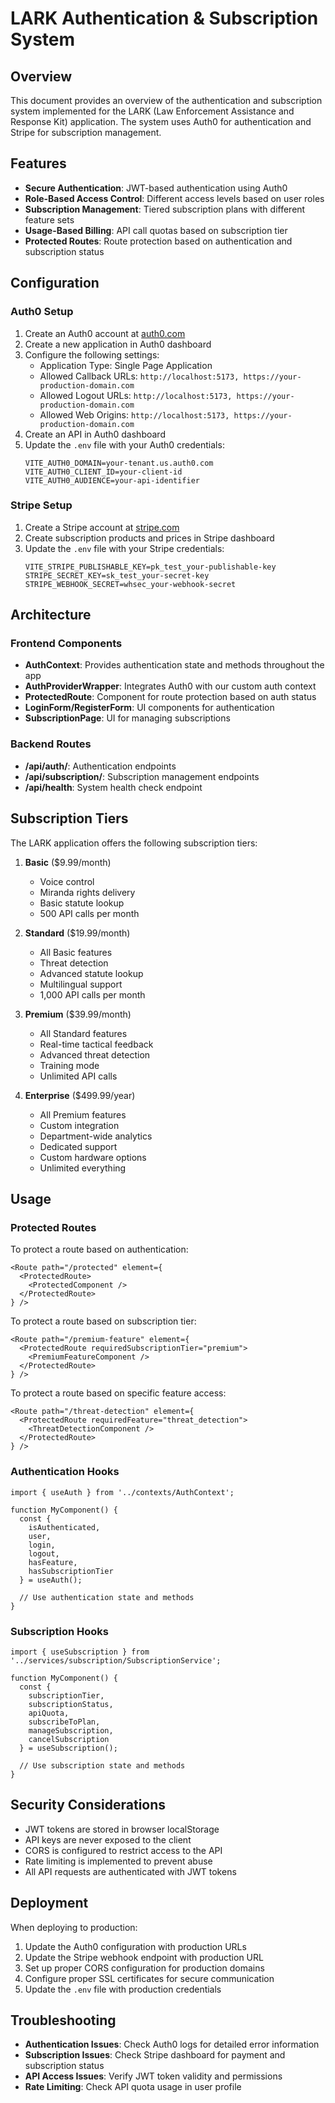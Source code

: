 # LARK Authentication & Subscription System

## Overview

This document provides an overview of the authentication and subscription system implemented for the LARK (Law Enforcement Assistance and Response Kit) application. The system uses Auth0 for authentication and Stripe for subscription management.

## Features

- **Secure Authentication**: JWT-based authentication using Auth0
- **Role-Based Access Control**: Different access levels based on user roles
- **Subscription Management**: Tiered subscription plans with different feature sets
- **Usage-Based Billing**: API call quotas based on subscription tier
- **Protected Routes**: Route protection based on authentication and subscription status

## Configuration

### Auth0 Setup

1. Create an Auth0 account at [auth0.com](https://auth0.com)
2. Create a new application in Auth0 dashboard
3. Configure the following settings:
   - Application Type: Single Page Application
   - Allowed Callback URLs: `http://localhost:5173, https://your-production-domain.com`
   - Allowed Logout URLs: `http://localhost:5173, https://your-production-domain.com`
   - Allowed Web Origins: `http://localhost:5173, https://your-production-domain.com`
4. Create an API in Auth0 dashboard
5. Update the `.env` file with your Auth0 credentials:
   ```
   VITE_AUTH0_DOMAIN=your-tenant.us.auth0.com
   VITE_AUTH0_CLIENT_ID=your-client-id
   VITE_AUTH0_AUDIENCE=your-api-identifier
   ```

### Stripe Setup

1. Create a Stripe account at [stripe.com](https://stripe.com)
2. Create subscription products and prices in Stripe dashboard
3. Update the `.env` file with your Stripe credentials:
   ```
   VITE_STRIPE_PUBLISHABLE_KEY=pk_test_your-publishable-key
   STRIPE_SECRET_KEY=sk_test_your-secret-key
   STRIPE_WEBHOOK_SECRET=whsec_your-webhook-secret
   ```

## Architecture

### Frontend Components

- **AuthContext**: Provides authentication state and methods throughout the app
- **AuthProviderWrapper**: Integrates Auth0 with our custom auth context
- **ProtectedRoute**: Component for route protection based on auth status
- **LoginForm/RegisterForm**: UI components for authentication
- **SubscriptionPage**: UI for managing subscriptions

### Backend Routes

- **/api/auth/**: Authentication endpoints
- **/api/subscription/**: Subscription management endpoints
- **/api/health**: System health check endpoint

## Subscription Tiers

The LARK application offers the following subscription tiers:

1. **Basic** ($9.99/month)
   - Voice control
   - Miranda rights delivery
   - Basic statute lookup
   - 500 API calls per month

2. **Standard** ($19.99/month)
   - All Basic features
   - Threat detection
   - Advanced statute lookup
   - Multilingual support
   - 1,000 API calls per month

3. **Premium** ($39.99/month)
   - All Standard features
   - Real-time tactical feedback
   - Advanced threat detection
   - Training mode
   - Unlimited API calls

4. **Enterprise** ($499.99/year)
   - All Premium features
   - Custom integration
   - Department-wide analytics
   - Dedicated support
   - Custom hardware options
   - Unlimited everything

## Usage

### Protected Routes

To protect a route based on authentication:

```tsx
<Route path="/protected" element={
  <ProtectedRoute>
    <ProtectedComponent />
  </ProtectedRoute>
} />
```

To protect a route based on subscription tier:

```tsx
<Route path="/premium-feature" element={
  <ProtectedRoute requiredSubscriptionTier="premium">
    <PremiumFeatureComponent />
  </ProtectedRoute>
} />
```

To protect a route based on specific feature access:

```tsx
<Route path="/threat-detection" element={
  <ProtectedRoute requiredFeature="threat_detection">
    <ThreatDetectionComponent />
  </ProtectedRoute>
} />
```

### Authentication Hooks

```tsx
import { useAuth } from '../contexts/AuthContext';

function MyComponent() {
  const { 
    isAuthenticated, 
    user, 
    login, 
    logout, 
    hasFeature,
    hasSubscriptionTier
  } = useAuth();

  // Use authentication state and methods
}
```

### Subscription Hooks

```tsx
import { useSubscription } from '../services/subscription/SubscriptionService';

function MyComponent() {
  const { 
    subscriptionTier,
    subscriptionStatus,
    apiQuota,
    subscribeToPlan,
    manageSubscription,
    cancelSubscription
  } = useSubscription();

  // Use subscription state and methods
}
```

## Security Considerations

- JWT tokens are stored in browser localStorage
- API keys are never exposed to the client
- CORS is configured to restrict access to the API
- Rate limiting is implemented to prevent abuse
- All API requests are authenticated with JWT tokens

## Deployment

When deploying to production:

1. Update the Auth0 configuration with production URLs
2. Update the Stripe webhook endpoint with production URL
3. Set up proper CORS configuration for production domains
4. Configure proper SSL certificates for secure communication
5. Update the `.env` file with production credentials

## Troubleshooting

- **Authentication Issues**: Check Auth0 logs for detailed error information
- **Subscription Issues**: Check Stripe dashboard for payment and subscription status
- **API Access Issues**: Verify JWT token validity and permissions
- **Rate Limiting**: Check API quota usage in user profile
